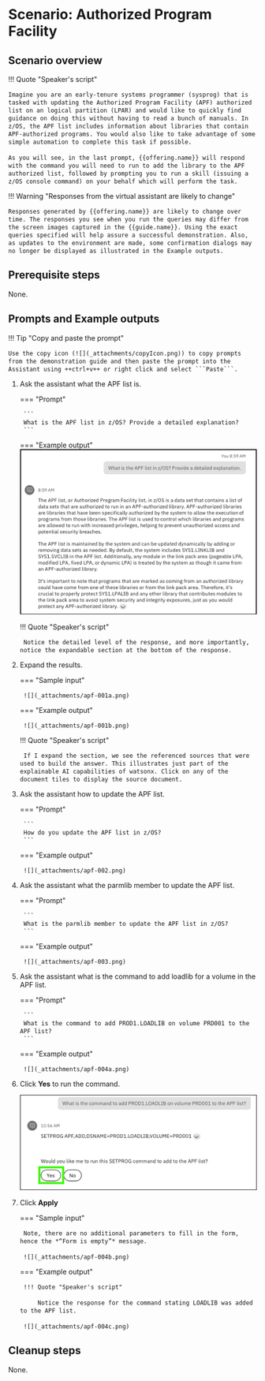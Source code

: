 # Scenario: Authorized Program Facility
## Scenario overview
!!! Quote "Speaker's script"

    Imagine you are an early-tenure systems programmer (sysprog) that is tasked with updating the Authorized Program Facility (APF) authorized list on an logical partition (LPAR) and would like to quickly find guidance on doing this without having to read a bunch of manuals. In z/OS, the APF list includes information about libraries that contain APF-authorized programs. You would also like to take advantage of some simple automation to complete this task if possible. 
    
    As you will see, in the last prompt, {{offering.name}} will respond with the command you will need to run to add the library to the APF authorized list, followed by prompting you to run a skill (issuing a z/OS console command) on your behalf which will perform the task.

!!! Warning "Responses from the virtual assistant are likely to change"

    Responses generated by {{offering.name}} are likely to change over time. The responses you see when you run the queries may differ from the screen images captured in the {{guide.name}}. Using the exact queries specified will help assure a successful demonstration. Also, as updates to the environment are made, some confirmation dialogs may no longer be displayed as illustrated in the Example outputs.

## Prerequisite steps
None.
<div style="page-break-after: always;"></div>

## Prompts and Example outputs
!!! Tip "Copy and paste the prompt"

    Use the copy icon (![](_attachments/copyIcon.png)) to copy prompts from the demonstration guide and then paste the prompt into the Assistant using ++ctrl+v++ or right click and select ```Paste```.

1. Ask the assistant what the APF list is.

    <!--- begin-tab-group --->
    === "Prompt"

        ```
        What is the APF list in z/OS? Provide a detailed explanation?
        ```

    === "Example output"
        ![](_attachments/apf-001.png)
    <!--- end-tab-group --->

    !!! Quote "Speaker's script"

        Notice the detailed level of the response, and more importantly, notice the expandable section at the bottom of the response. 

2. Expand the results.

    <!--- begin-tab-group --->
    === "Sample input"

        ![](_attachments/apf-001a.png)

    === "Example output"
    
        ![](_attachments/apf-001b.png)        
    <!--- end-tab-group --->

    !!! Quote "Speaker's script"

        If I expand the section, we see the referenced sources that were used to build the answer. This illustrates just part of the explainable AI capabilities of watsonx. Click on any of the document tiles to display the source document.

3. Ask the assistant how to update the APF list.
    
    <!--- begin-tab-group --->
    === "Prompt"

        ```
        How do you update the APF list in z/OS?
        ```
    === "Example output"

        ![](_attachments/apf-002.png)
<!--- end-tab-group --->

4. Ask the assistant what the parmlib member to update the APF list. 

    <!--- begin-tab-group --->
    === "Prompt"

        ```
        What is the parmlib member to update the APF list in z/OS?
        ```

    === "Example output"

        ![](_attachments/apf-003.png)

    <!--- end-tab-group --->

5. Ask the assistant what is the command to add loadlib for a volume in the APF list.

    <!--- begin-tab-group --->
    === "Prompt"
    
        ```
        What is the command to add PROD1.LOADLIB on volume PRD001 to the APF list?
        ```
    
    === "Example output"

        ![](_attachments/apf-004a.png)

    <!--- end-tab-group --->

6. Click **Yes** to run the command.
   
    ![](_attachments/apf-004a1.png)

7. Click **Apply**

    <!--- begin-tab-group --->
    === "Sample input"

        Note, there are no additional parameters to fill in the form, hence the *“Form is empty”* message.
        
        ![](_attachments/apf-004b.png)

    === "Example output"

        !!! Quote "Speaker's script"

            Notice the response for the command stating LOADLIB was added to the APF list.

        ![](_attachments/apf-004c.png)           
    <!--- end-tab-group --->

## Cleanup steps
None.
